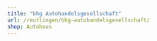 ```yaml
---
title: "bhg Autohandelsgesellschaft"
url: /reutlingen/bhg-autohandelsgesellschaft/
shop: Autohaus
---
```

